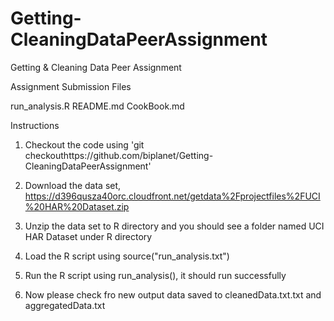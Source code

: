 # Getting-CleaningDataPeerAssignment
Getting &amp; Cleaning Data Peer Assignment 

Assignment Submission Files

run_analysis.R
README.md
CookBook.md

Instructions

1. Checkout the code using 'git checkouthttps://github.com/biplanet/Getting-CleaningDataPeerAssignment'

2. Download the data set, https://d396qusza40orc.cloudfront.net/getdata%2Fprojectfiles%2FUCI%20HAR%20Dataset.zip

3. Unzip the data set to R directory and you should see a folder named UCI HAR Dataset under R directory

4. Load the R script using source("run_analysis.txt")

5. Run the R script using run_analysis(), it should run successfully

6. Now please check fro new output data saved to cleanedData.txt.txt and aggregatedData.txt 



